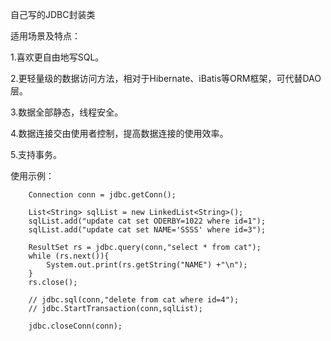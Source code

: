 
自己写的JDBC封装类


适用场景及特点：

   1.喜欢更自由地写SQL。
  
   2.更轻量级的数据访问方法，相对于Hibernate、iBatis等ORM框架，可代替DAO层。
  
   3.数据全部静态，线程安全。
  
   4.数据连接交由使用者控制，提高数据连接的使用效率。
  
   5.支持事务。
  
  
  使用示例：
  
        Connection conn = jdbc.getConn();

        List<String> sqlList = new LinkedList<String>();
        sqlList.add("update cat set ODERBY=1022 where id=1");
        sqlList.add("update cat set NAME='SSSS' where id=3");

        ResultSet rs = jdbc.query(conn,"select * from cat");
        while (rs.next()){
            System.out.print(rs.getString("NAME") +"\n");
        }
        rs.close();

        // jdbc.sql(conn,"delete from cat where id=4");
        // jdbc.StartTransaction(conn,sqlList);

        jdbc.closeConn(conn);
        
